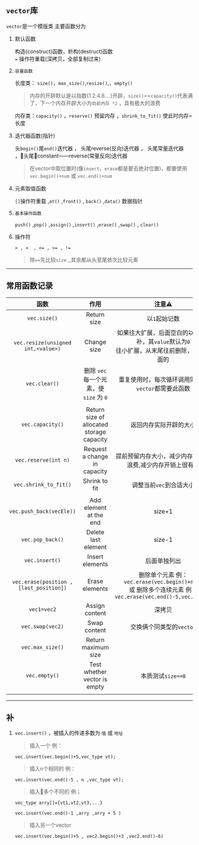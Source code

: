 ## `vector`库

`vector`是一个模版类
主要函数分为
1. 默认函数 

    构造(construct)函数，析构(destruct)函数<br/>
    `=` 操作符重载(深拷贝，全部复制过来)

2. `容量函数`

    长度类： `size()`，`max_size()`,`resize()`,，`empty()`<br/>
    
    >内存的开辟默认是以指数(1.2.4.8....)开辟，`size()`==`capacity()`代表满了，下一个内存开辟大小为`目前内存 *2` ，具有极大的浪费<br/>
    
    内存类：`capacity()` ，`reserve()` 预留内存 ，`shrink_to_fit()` 使此时内存=长度

3. 迭代器函数(指针)

    头`begin()`尾`end()`迭代器 ， 头尾reverse(反向)迭代器  ， 头尾常量迭代器 ，头尾constant——reverse(常量反向)迭代器 
    
    > 在vector中取位置时(像`insert`，`erase`都是要去绝对位置)，都要使用 `vec.begin()+num` 或 `vec.end()+num`

4. 元素取值函数

    `[]`操作符重载 ,`at()` ,`front()` , `back()` ,`data()`  数据指针

5. `基本操作函数`

    `push()` ,`pop()` ,`assign()` ,`insert()` ,`erase()` ,`swap()` , `clear()` 

6. 操作符

    `> , <  , <= , >= , !=` 
    >除`==`先比较`size` ,,其余都从头至尾依次比较元素


---
## 常用函数记录

| 函数                                   | 作用                                      | 注意⚠️                                                                                   |
| :------------------------: | :---------------------------: | :--------------------------: |
|`vec.size()`|Return size |以`1`起始记数
|`vec.resize(unsigned int,<value>)`|Change size |如果往大扩展，后面空白的以`value`补，其`value`默认为`0`<br/>往小扩展，从末尾往前删除，留下前面的
|`vec.clear()`|删除 `vec`每一个元素，使 `size` 为 `0` | 重复使用时，每次循环调用同一个`vector`都需要此函数 |
|||
|`vec.capacity()`|Return size of allocated storage capacity |返回内存实际开辟的大小
|`vec.reserve(int n)`|Request a change in capacity |提前预留内存大小，减少内存开辟的浪费,减少内存开销上很有用
|`vec.shrink_to_fit()`|Shrink to fit|调整当前`vec`到合适大小
|||
|`vec.push_back(vecEle))`|Add element at the end |  size+1
|`vec.pop_back()`|Delete last element | size-1
|`vec.insert()`|Insert elements| 后面单独列出
|`vec.erase(position ,[last_position])`|Erase elements|删除单个元素 例：`vec.erase(vec.begin()+num)` <br/>或 删除多个连续元素 例；`vec.erase(vec.end()-5,vec.end())`
|`vec1=vec2`|Assign content|深拷贝
|`vec.swap(vec2)`|Swap content |交换俩个同类型的`vector`
|`vec.max_size()`|Return maximum size |
|`vec.empty()`|Test whether vector is empty|本质测试`size==0`
|||

---
## 补
1. `vec.insert()` ，被插入的传递多数为 `值` 或 `地址`

    >插入一个   例：
    ```
    vec.insert(vec.begin()+5,vec_type vt);
    ```

    > 插入n个相同的  例：
    ```
    vec.insert(vec.end()-5 , n ,vec_type vt);
    ```
    >插入多个不同的 例；
    ```
    vec_type arry[]={vt1,vt2,vt3,...}

    vec.insert(vec.end()-1 ,arry ,arry + 5 )
    ```

    > 插入另一个vector
    ```
    vec.insert(vec.begin()+5 , vec2.begin()+3 ,vec2.end()-6)
    ```

